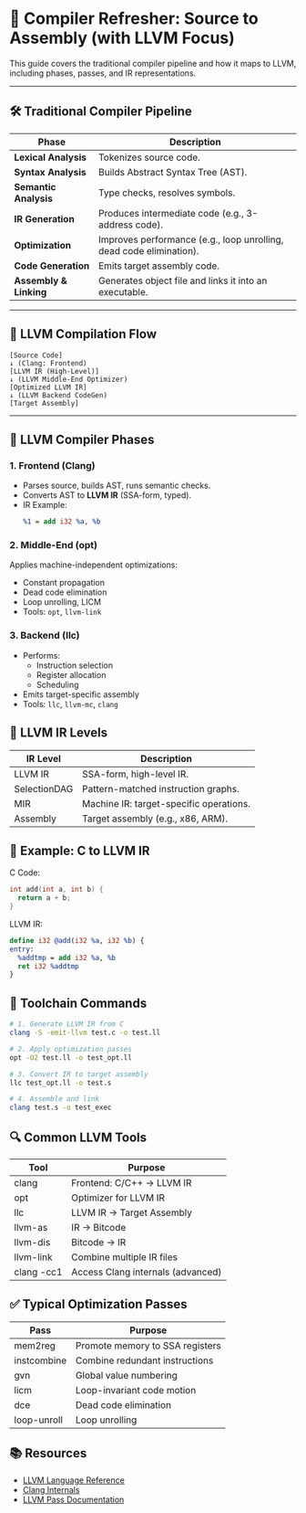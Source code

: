 # 🧵 Compiler Refresher: Source to Assembly (with LLVM Focus)

This guide covers the traditional compiler pipeline and how it maps to LLVM, including phases, passes, and IR representations.

---

## 🛠️ Traditional Compiler Pipeline

| Phase               | Description |
|---------------------|-------------|
| **Lexical Analysis**  | Tokenizes source code. |
| **Syntax Analysis**   | Builds Abstract Syntax Tree (AST). |
| **Semantic Analysis** | Type checks, resolves symbols. |
| **IR Generation**     | Produces intermediate code (e.g., 3-address code). |
| **Optimization**      | Improves performance (e.g., loop unrolling, dead code elimination). |
| **Code Generation**   | Emits target assembly code. |
| **Assembly & Linking**| Generates object file and links it into an executable. |

---

## 🔧 LLVM Compilation Flow
```
[Source Code]
↓ (Clang: Frontend)
[LLVM IR (High-Level)]
↓ (LLVM Middle-End Optimizer)
[Optimized LLVM IR]
↓ (LLVM Backend CodeGen)
[Target Assembly]
```

---

## 🎯 LLVM Compiler Phases

### 1. Frontend (Clang)
- Parses source, builds AST, runs semantic checks.
- Converts AST to **LLVM IR** (SSA-form, typed).
- IR Example:
  ```llvm
  %1 = add i32 %a, %b

### 2. Middle-End (opt)
Applies machine-independent optimizations:
- Constant propagation
- Dead code elimination
- Loop unrolling, LICM
- Tools: `opt`, `llvm-link`

### 3. Backend (llc)
- Performs:
  - Instruction selection
  - Register allocation
  - Scheduling
- Emits target-specific assembly
- Tools: `llc`, `llvm-mc`, `clang`

## 🔄 LLVM IR Levels
| IR Level	| Description |
|-----------|-------------|
| LLVM IR	| SSA-form, high-level IR. |
| SelectionDAG	| Pattern-matched instruction graphs. |
| MIR	| Machine IR: target-specific operations. |
| Assembly	| Target assembly (e.g., x86, ARM). |

## 🧪 Example: C to LLVM IR
C Code:
```c
int add(int a, int b) {
  return a + b;
}
```
LLVM IR:
```llvm
define i32 @add(i32 %a, i32 %b) {
entry:
  %addtmp = add i32 %a, %b
  ret i32 %addtmp
}
```
## 🧰 Toolchain Commands
```bash
# 1. Generate LLVM IR from C
clang -S -emit-llvm test.c -o test.ll

# 2. Apply optimization passes
opt -O2 test.ll -o test_opt.ll

# 3. Convert IR to target assembly
llc test_opt.ll -o test.s

# 4. Assemble and link
clang test.s -o test_exec
```

## 🔍 Common LLVM Tools
| Tool	| Purpose |
|-------|---------|
| clang	| Frontend: C/C++ → LLVM IR |
| opt	| Optimizer for LLVM IR |
| llc	| LLVM IR → Target Assembly |
| llvm-as	| IR → Bitcode |
| llvm-dis	| Bitcode → IR |
| llvm-link	| Combine multiple IR files |
| clang -cc1	| Access Clang internals (advanced) |

## ✅ Typical Optimization Passes
| Pass	| Purpose |
|--|--|
| mem2reg	| Promote memory to SSA registers |
| instcombine	| Combine redundant instructions |
| gvn	| Global value numbering |
| licm	| Loop-invariant code motion |
| dce	| Dead code elimination |
| loop-unroll	| Loop unrolling |

## 📚 Resources
- [LLVM Language Reference](https://llvm.org/docs/LangRef.html)
- [Clang Internals](https://clang.llvm.org/docs/index.html)
- [LLVM Pass Documentation](https://llvm.org/docs/Passes.html)